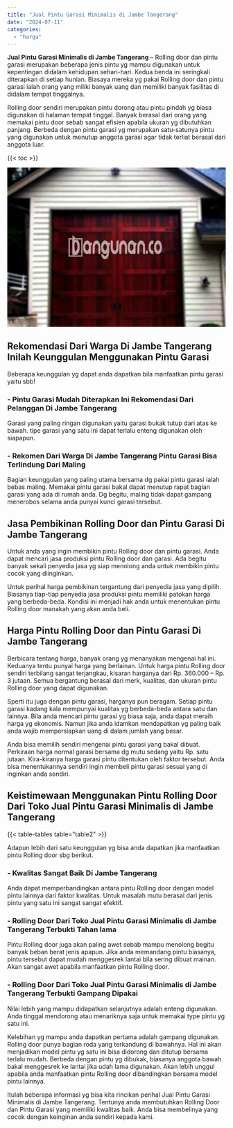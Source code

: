 ```yaml
---
title: "Jual Pintu Garasi Minimalis di Jambe Tangerang"
date: "2024-07-11"
categories: 
  - "harga"
---
```


**Jual Pintu Garasi Minimalis di Jambe Tangerang** – Rolling door dan pintu garasi merupakan beberapa jenis pintu yg mampu digunakan untuk kepentingan didalam kehidupan sehari-hari. Kedua benda ini seringkali diterapkan di setiap hunian. Biasaya mereka yg pakai Rolling door dan pintu garasi ialah orang yang miliki banyak uang dan memiliki banyak fasilitas di didalam tempat tinggalnya.

Rolling door sendiri merupakan pintu dorong atau pintu pindah yg biasa digunakan di halaman tempat tinggal. Banyak berasal dari orang yang memakai pintu door sebab sangat efisien apabila ukuran yg dibutuhkan panjang. Berbeda dengan pintu garasi yg merupakan satu-satunya pintu yang digunakan untuk menutup anggota garasi agar tidak terliat berasal dari anggota luar.

{{< toc >}}

![Jual Pintu Garasi Minimalis di Jambe Tangerang](/images/pintu-garasi-32.png)

## Rekomendasi Dari Warga Di Jambe Tangerang Inilah Keunggulan Menggunakan Pintu Garasi

Beberapa keunggulan yg dapat anda dapatkan bila manfaatkan pintu garasi yaitu sbb!

### \- Pintu Garasi Mudah Diterapkan Ini Rekomendasi Dari Pelanggan Di Jambe Tangerang

Garasi yang paling ringan digunakan yaitu garasi bukak tutup dari atas ke bawah. tipe garasi yang satu ini dapat terlalu enteng digunakan oleh siapapun.

### \- Rekomen Dari Warga Di Jambe Tangerang Pintu Garasi Bisa Terlindung Dari Maling

Bagian keunggulan yang paling utama bersama dg pakai pintu garasi ialah bebas maling. Memakai pintu garasi bakal dapat menutup rapat bagian garasi yang ada di rumah anda. Dg begitu, maling tidak dapat gampang menerobos selama anda punyai kunci garasi tersebut.

## Jasa Pembikinan Rolling Door dan Pintu Garasi Di Jambe Tangerang

Untuk anda yang ingin membikin pintu Rolling door dan pintu garasi. Anda dapat mencari jasa produksi pintu Rolling door dan garasi. Ada begitu banyak sekali penyedia jasa yg siap menolong anda untuk membikin pintu cocok yang diinginkan.

Untuk perihal harga pembikinan tergantung dari penyedia jasa yang dipilih. Biasanya tiap-tiap penyedia jasa produksi pintu memiliki patokan harga yang berbeda-beda. Kondisi ini menjadi hak anda untuk menentukan pintu Rolling door manakah yang akan anda beli.

## Harga Pintu Rolling Door dan Pintu Garasi Di Jambe Tangerang

Berbicara tentang harga, banyak orang yg menanyakan mengenai hal ini. Keduanya tentu punyai harga yang berlainan. Untuk harga pintu Rolling door sendiri terbilang sangat terjangkau, kisaran harganya dari Rp. 360.000 – Rp. 3 jutaan. Semua bergantung berasal dari merk, kualitas, dan ukuran pintu Rolling door yang dapat digunakan.

Sperti itu juga dengan pintu garasi, harganya pun beragam. Setiap pintu garasi kadang kala mempunyai kualitas yg berbeda-beda antara satu dan lainnya. Bila anda mencari pintu garasi yg biasa saja, anda dapat meraih harga yg ekonomis. Namun jika anda idamkan mendapatkan yg paling baik anda wajib mempersiapkan uang di dalam jumlah yang besar.

Anda bisa memilih sendiri mengenai pintu garasi yang bakal dibuat. Perkiraan harga normal garasi bersama dg mutu sedang yaitu Rp. satu jutaan. Kira-kiranya harga garasi pintu ditentukan oleh faktor tersebut. Anda bisa menentukannya sendiri ingin membeli pintu garasi sesuai yang di inginkan anda sendiri.

## Keistimewaan Menggunakan Pintu Rolling Door Dari Toko Jual Pintu Garasi Minimalis di Jambe Tangerang

{{< table-tables table="table2" >}}

Adapun lebih dari satu keunggulan yg bisa anda dapatkan jika manfaatkan pintu Rolling door sbg berikut.

### \- Kwalitas Sangat Baik Di Jambe Tangerang

Anda dapat memperbandingkan antara pintu Rolling door dengan model pintu lainnya dari faktor kwalitas. Untuk masalah mutu berasal dari jenis pintu yang satu ini sangat sangat efektif.

### \- Rolling Door Dari Toko Jual Pintu Garasi Minimalis di Jambe Tangerang Terbukti Tahan lama

Pintu Rolling door juga akan paling awet sebab mampu menolong begitu banyak beban berat jenis apapun. Jika anda memandang pintu biasanya, pintu tersebut dapat mudah menggesrek lantai bila sering dibuat mainan. Akan sangat awet apabila manfaatkan pintu Rolling door.

### \- Rolling Door Dari Toko Jual Pintu Garasi Minimalis di Jambe Tangerang Terbukti Gampang Dipakai

Nilai lebih yang mampu didapatkan selanjutnya adalah enteng digunakan. Anda tinggal mendorong atau menariknya saja untuk memakai type pintu yg satu ini.

Kelebihan yg mampu anda dapatkan pertama adalah gampang digunakan. Rolling door punya bagian roda yang terkandung di bawahnya. Hal ini akan menjadikan model pintu yg satu ini bisa didorong dan ditutup bersama terlalu mudah. Berbeda dengan pintu yg dibukak, biasanya anggota bawah bakal menggesrek ke lantai jika udah lama digunakan. Akan lebih unggul apabila anda manfaatkan pintu Rolling door dibandingkan bersama model pintu lainnya.

Itulah beberapa informasi yg bisa kita rincikan perihal Jual Pintu Garasi Minimalis di Jambe Tangerang. Tentunya anda membutuhkan Rolling Door dan Pintu Garasi yang memiliki kwalitas baik. Anda bisa membelinya yang cocok dengan keinginan anda sendiri kepada kami.

